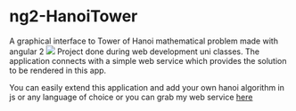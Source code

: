 # ng2-HanoiTower
A graphical interface to Tower of Hanoi mathematical problem made with angular 2
<img src="https://github.com/fssAlbertoLuis/ng2-HanoiTower/blob/master/src/assets/sampleimg.png?raw=true"/>
Project done during web development uni classes. The application connects with
a simple web service which provides the solution to be rendered in this app.

You can easily extend this application and add your own hanoi algorithm in js
or any language of choice or you can grab my web service <a href="https://github.com/fssAlbertoLuis/Tower-of-hanoi-webservice">here</a>
